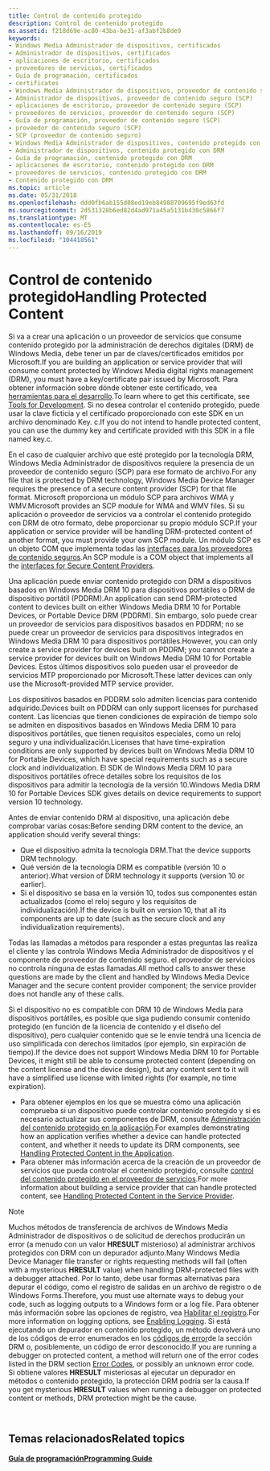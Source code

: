 ```yaml
---
title: Control de contenido protegido
description: Control de contenido protegido
ms.assetid: f218d69e-ac80-43ba-be31-af3abf2b8de9
keywords:
- Windows Media Administrador de dispositivos, certificados
- Administrador de dispositivos, certificados
- aplicaciones de escritorio, certificados
- proveedores de servicios, certificados
- Guía de programación, certificados
- certificates
- Windows Media Administrador de dispositivos, proveedor de contenido seguro (SCP)
- Administrador de dispositivos, proveedor de contenido seguro (SCP)
- aplicaciones de escritorio, proveedor de contenido seguro (SCP)
- proveedores de servicios, proveedor de contenido seguro (SCP)
- Guía de programación, proveedor de contenido seguro (SCP)
- proveedor de contenido seguro (SCP)
- SCP (proveedor de contenido seguro)
- Windows Media Administrador de dispositivos, contenido protegido con DRM
- Administrador de dispositivos, contenido protegido con DRM
- Guía de programación, contenido protegido con DRM
- aplicaciones de escritorio, contenido protegido con DRM
- proveedores de servicios, contenido protegido con DRM
- Contenido protegido con DRM
ms.topic: article
ms.date: 05/31/2018
ms.openlocfilehash: ddd0fb6ab155d08ed19eb84988709695f9ed63fd
ms.sourcegitcommit: 2d531328b6ed82d4ad971a45a5131b430c5866f7
ms.translationtype: MT
ms.contentlocale: es-ES
ms.lasthandoff: 09/16/2019
ms.locfileid: "104418561"
---
```

# <a name="handling-protected-content"></a><span data-ttu-id="a4a11-122">Control de contenido protegido</span><span class="sxs-lookup"><span data-stu-id="a4a11-122">Handling Protected Content</span></span>

<span data-ttu-id="a4a11-123">Si va a crear una aplicación o un proveedor de servicios que consume contenido protegido por la administración de derechos digitales (DRM) de Windows Media, debe tener un par de claves/certificados emitidos por Microsoft.</span><span class="sxs-lookup"><span data-stu-id="a4a11-123">If you are building an application or service provider that will consume content protected by Windows Media digital rights management (DRM), you must have a key/certificate pair issued by Microsoft.</span></span> <span data-ttu-id="a4a11-124">Para obtener información sobre dónde obtener este certificado, vea [herramientas para el desarrollo](tools-for-development.md).</span><span class="sxs-lookup"><span data-stu-id="a4a11-124">To learn where to get this certificate, see [Tools for Development](tools-for-development.md).</span></span> <span data-ttu-id="a4a11-125">Si no desea controlar el contenido protegido, puede usar la clave ficticia y el certificado proporcionado con este SDK en un archivo denominado Key. c.</span><span class="sxs-lookup"><span data-stu-id="a4a11-125">If you do not intend to handle protected content, you can use the dummy key and certificate provided with this SDK in a file named key.c.</span></span>

<span data-ttu-id="a4a11-126">En el caso de cualquier archivo que esté protegido por la tecnología DRM, Windows Media Administrador de dispositivos requiere la presencia de un proveedor de contenido seguro (SCP) para ese formato de archivo.</span><span class="sxs-lookup"><span data-stu-id="a4a11-126">For any file that is protected by DRM technology, Windows Media Device Manager requires the presence of a secure content provider (SCP) for that file format.</span></span> <span data-ttu-id="a4a11-127">Microsoft proporciona un módulo SCP para archivos WMA y WMV.</span><span class="sxs-lookup"><span data-stu-id="a4a11-127">Microsoft provides an SCP module for WMA and WMV files.</span></span> <span data-ttu-id="a4a11-128">Si su aplicación o proveedor de servicios va a controlar el contenido protegido con DRM de otro formato, debe proporcionar su propio módulo SCP.</span><span class="sxs-lookup"><span data-stu-id="a4a11-128">If your application or service provider will be handling DRM-protected content of another format, you must provide your own SCP module.</span></span> <span data-ttu-id="a4a11-129">Un módulo SCP es un objeto COM que implementa todas las [interfaces para los proveedores de contenido seguros](interfaces-for-secure-content-providers.md).</span><span class="sxs-lookup"><span data-stu-id="a4a11-129">An SCP module is a COM object that implements all the [interfaces for Secure Content Providers](interfaces-for-secure-content-providers.md).</span></span>

<span data-ttu-id="a4a11-130">Una aplicación puede enviar contenido protegido con DRM a dispositivos basados en Windows Media DRM 10 para dispositivos portátiles o DRM de dispositivo portátil (PDDRM).</span><span class="sxs-lookup"><span data-stu-id="a4a11-130">An application can send DRM-protected content to devices built on either Windows Media DRM 10 for Portable Devices, or Portable Device DRM (PDDRM).</span></span> <span data-ttu-id="a4a11-131">Sin embargo, solo puede crear un proveedor de servicios para dispositivos basados en PDDRM; no se puede crear un proveedor de servicios para dispositivos integrados en Windows Media DRM 10 para dispositivos portátiles.</span><span class="sxs-lookup"><span data-stu-id="a4a11-131">However, you can only create a service provider for devices built on PDDRM; you cannot create a service provider for devices built on Windows Media DRM 10 for Portable Devices.</span></span> <span data-ttu-id="a4a11-132">Estos últimos dispositivos solo pueden usar el proveedor de servicios MTP proporcionado por Microsoft.</span><span class="sxs-lookup"><span data-stu-id="a4a11-132">These latter devices can only use the Microsoft-provided MTP service provider.</span></span>

<span data-ttu-id="a4a11-133">Los dispositivos basados en PDDRM solo admiten licencias para contenido adquirido.</span><span class="sxs-lookup"><span data-stu-id="a4a11-133">Devices built on PDDRM can only support licenses for purchased content.</span></span> <span data-ttu-id="a4a11-134">Las licencias que tienen condiciones de expiración de tiempo solo se admiten en dispositivos basados en Windows Media DRM 10 para dispositivos portátiles, que tienen requisitos especiales, como un reloj seguro y una individualización.</span><span class="sxs-lookup"><span data-stu-id="a4a11-134">Licenses that have time-expiration conditions are only supported by devices built on Windows Media DRM 10 for Portable Devices, which have special requirements such as a secure clock and individualization.</span></span> <span data-ttu-id="a4a11-135">El SDK de Windows Media DRM 10 para dispositivos portátiles ofrece detalles sobre los requisitos de los dispositivos para admitir la tecnología de la versión 10.</span><span class="sxs-lookup"><span data-stu-id="a4a11-135">Windows Media DRM 10 for Portable Devices SDK gives details on device requirements to support version 10 technology.</span></span>

<span data-ttu-id="a4a11-136">Antes de enviar contenido DRM al dispositivo, una aplicación debe comprobar varias cosas:</span><span class="sxs-lookup"><span data-stu-id="a4a11-136">Before sending DRM content to the device, an application should verify several things:</span></span>

-   <span data-ttu-id="a4a11-137">Que el dispositivo admita la tecnología DRM.</span><span class="sxs-lookup"><span data-stu-id="a4a11-137">That the device supports DRM technology.</span></span>
-   <span data-ttu-id="a4a11-138">Qué versión de la tecnología DRM es compatible (versión 10 o anterior).</span><span class="sxs-lookup"><span data-stu-id="a4a11-138">What version of DRM technology it supports (version 10 or earlier).</span></span>
-   <span data-ttu-id="a4a11-139">Si el dispositivo se basa en la versión 10, todos sus componentes están actualizados (como el reloj seguro y los requisitos de individualización).</span><span class="sxs-lookup"><span data-stu-id="a4a11-139">If the device is built on version 10, that all its components are up to date (such as the secure clock and any individualization requirements).</span></span>

<span data-ttu-id="a4a11-140">Todas las llamadas a métodos para responder a estas preguntas las realiza el cliente y las controla Windows Media Administrador de dispositivos y el componente de proveedor de contenido seguro. el proveedor de servicios no controla ninguna de estas llamadas.</span><span class="sxs-lookup"><span data-stu-id="a4a11-140">All method calls to answer these questions are made by the client and handled by Windows Media Device Manager and the secure content provider component; the service provider does not handle any of these calls.</span></span>

<span data-ttu-id="a4a11-141">Si el dispositivo no es compatible con DRM 10 de Windows Media para dispositivos portátiles, es posible que siga pudiendo consumir contenido protegido (en función de la licencia de contenido y el diseño del dispositivo), pero cualquier contenido que se le envíe tendrá una licencia de uso simplificada con derechos limitados (por ejemplo, sin expiración de tiempo).</span><span class="sxs-lookup"><span data-stu-id="a4a11-141">If the device does not support Windows Media DRM 10 for Portable Devices, it might still be able to consume protected content (depending on the content license and the device design), but any content sent to it will have a simplified use license with limited rights (for example, no time expiration).</span></span>

-   <span data-ttu-id="a4a11-142">Para obtener ejemplos en los que se muestra cómo una aplicación comprueba si un dispositivo puede controlar contenido protegido y si es necesario actualizar sus componentes de DRM, consulte [Administración del contenido protegido en la aplicación](handling-protected-content-in-the-application.md).</span><span class="sxs-lookup"><span data-stu-id="a4a11-142">For examples demonstrating how an application verifies whether a device can handle protected content, and whether it needs to update its DRM components, see [Handling Protected Content in the Application](handling-protected-content-in-the-application.md).</span></span>
-   <span data-ttu-id="a4a11-143">Para obtener más información acerca de la creación de un proveedor de servicios que pueda controlar el contenido protegido, consulte [control del contenido protegido en el proveedor de servicios](handling-protected-content-in-the-service-provider.md).</span><span class="sxs-lookup"><span data-stu-id="a4a11-143">For more information about building a service provider that can handle protected content, see [Handling Protected Content in the Service Provider](handling-protected-content-in-the-service-provider.md).</span></span>

> [!Note]  
> <span data-ttu-id="a4a11-144">Muchos métodos de transferencia de archivos de Windows Media Administrador de dispositivos o de solicitud de derechos producirán un error (a menudo con un valor **HRESULT** misterioso) al administrar archivos protegidos con DRM con un depurador adjunto.</span><span class="sxs-lookup"><span data-stu-id="a4a11-144">Many Windows Media Device Manager file transfer or rights requesting methods will fail (often with a mysterious **HRESULT** value) when handling DRM-protected files with a debugger attached.</span></span> <span data-ttu-id="a4a11-145">Por lo tanto, debe usar formas alternativas para depurar el código, como el registro de salidas en un archivo de registro o de Windows Forms.</span><span class="sxs-lookup"><span data-stu-id="a4a11-145">Therefore, you must use alternate ways to debug your code, such as logging outputs to a Windows form or a log file.</span></span> <span data-ttu-id="a4a11-146">Para obtener más información sobre las opciones de registro, vea [Habilitar el registro](enabling-logging.md).</span><span class="sxs-lookup"><span data-stu-id="a4a11-146">For more information on logging options, see [Enabling Logging](enabling-logging.md).</span></span> <span data-ttu-id="a4a11-147">Si está ejecutando un depurador en contenido protegido, un método devolverá uno de los códigos de error enumerados en los [códigos de error](error-codes.md)de la sección DRM o, posiblemente, un código de error desconocido.</span><span class="sxs-lookup"><span data-stu-id="a4a11-147">If you are running a debugger on protected content, a method will return one of the error codes listed in the DRM section [Error Codes](error-codes.md), or possibly an unknown error code.</span></span> <span data-ttu-id="a4a11-148">Si obtiene valores **HRESULT** misteriosas al ejecutar un depurador en métodos o contenido protegido, la protección DRM podría ser la causa.</span><span class="sxs-lookup"><span data-stu-id="a4a11-148">If you get mysterious **HRESULT** values when running a debugger on protected content or methods, DRM protection might be the cause.</span></span>

 

## <a name="related-topics"></a><span data-ttu-id="a4a11-149">Temas relacionados</span><span class="sxs-lookup"><span data-stu-id="a4a11-149">Related topics</span></span>

<dl> <dt>

[<span data-ttu-id="a4a11-150">**Guía de programación**</span><span class="sxs-lookup"><span data-stu-id="a4a11-150">**Programming Guide**</span></span>](programming-guide.md)
</dt> </dl>

 

 




